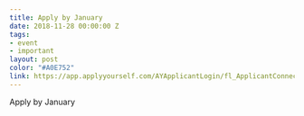 ```yaml
---
title: Apply by January
date: 2018-11-28 00:00:00 Z
tags:
- event
- important
layout: post
color: "#A0E752"
link: https://app.applyyourself.com/AYApplicantLogin/fl_ApplicantConnectLogin.asp?id=newschool&_ga=2.43064037.1577567439.1531343203-1635439531.1489622663
---
```


Apply by January
